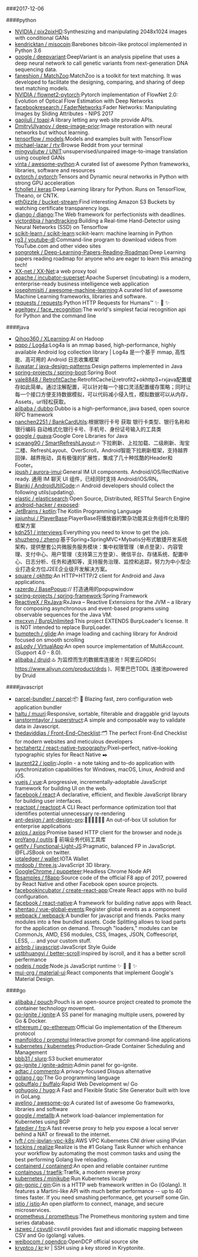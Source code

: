 ###2017-12-06

####python
* [NVIDIA / pix2pixHD](https://github.com/NVIDIA/pix2pixHD):Synthesizing and manipulating 2048x1024 images with conditional GANs
* [kendricktan / misocoin](https://github.com/kendricktan/misocoin):Barebones bitcoin-like protocol implemented in Python 3.6
* [google / deepvariant](https://github.com/google/deepvariant):DeepVariant is an analysis pipeline that uses a deep neural network to call genetic variants from next-generation DNA sequencing data.
* [faneshion / MatchZoo](https://github.com/faneshion/MatchZoo):MatchZoo is a toolkit for text matching. It was developed to facilitate the designing, comparing, and sharing of deep text matching models.
* [NVIDIA / flownet2-pytorch](https://github.com/NVIDIA/flownet2-pytorch):Pytorch implementation of FlowNet 2.0: Evolution of Optical Flow Estimation with Deep Networks
* [facebookresearch / FaderNetworks](https://github.com/facebookresearch/FaderNetworks):Fader Networks: Manipulating Images by Sliding Attributes - NIPS 2017
* [gaojiuli / toapi](https://github.com/gaojiuli/toapi):A library letting any web site provide APIs.
* [DmitryUlyanov / deep-image-prior](https://github.com/DmitryUlyanov/deep-image-prior):Image restoration with neural networks but without learning.
* [tensorflow / models](https://github.com/tensorflow/models):Models and examples built with TensorFlow
* [michael-lazar / rtv](https://github.com/michael-lazar/rtv):Browse Reddit from your terminal
* [mingyuliutw / UNIT](https://github.com/mingyuliutw/UNIT):unsupervised/unpaired image-to-image translation using coupled GANs
* [vinta / awesome-python](https://github.com/vinta/awesome-python):A curated list of awesome Python frameworks, libraries, software and resources
* [pytorch / pytorch](https://github.com/pytorch/pytorch):Tensors and Dynamic neural networks in Python with strong GPU acceleration
* [fchollet / keras](https://github.com/fchollet/keras):Deep Learning library for Python. Runs on TensorFlow, Theano, or CNTK.
* [eth0izzle / bucket-stream](https://github.com/eth0izzle/bucket-stream):Find interesting Amazon S3 Buckets by watching certificate transparency logs.
* [django / django](https://github.com/django/django):The Web framework for perfectionists with deadlines.
* [victordibia / handtracking](https://github.com/victordibia/handtracking):Building a Real-time Hand-Detector using Neural Networks (SSD) on Tensorflow
* [scikit-learn / scikit-learn](https://github.com/scikit-learn/scikit-learn):scikit-learn: machine learning in Python
* [rg3 / youtube-dl](https://github.com/rg3/youtube-dl):Command-line program to download videos from YouTube.com and other video sites
* [songrotek / Deep-Learning-Papers-Reading-Roadmap](https://github.com/songrotek/Deep-Learning-Papers-Reading-Roadmap):Deep Learning papers reading roadmap for anyone who are eager to learn this amazing tech!
* [XX-net / XX-Net](https://github.com/XX-net/XX-Net):a web proxy tool
* [apache / incubator-superset](https://github.com/apache/incubator-superset):Apache Superset (incubating) is a modern, enterprise-ready business intelligence web application
* [josephmisiti / awesome-machine-learning](https://github.com/josephmisiti/awesome-machine-learning):A curated list of awesome Machine Learning frameworks, libraries and software.
* [requests / requests](https://github.com/requests/requests):Python HTTP Requests for Humans™ ✨ 🍰 ✨
* [ageitgey / face_recognition](https://github.com/ageitgey/face_recognition):The world's simplest facial recognition api for Python and the command line

####java
* [Qihoo360 / XLearning](https://github.com/Qihoo360/XLearning):AI on Hadoop
* [pqpo / Log4a](https://github.com/pqpo/Log4a):Log4a is an mmap based, high-performance, highly available Android log collection library | Log4a 是一个基于 mmap, 高性能、高可用的 Android 日志收集框架
* [iluwatar / java-design-patterns](https://github.com/iluwatar/java-design-patterns):Design patterns implemented in Java
* [spring-projects / spring-boot](https://github.com/spring-projects/spring-boot):Spring Boot
* [yale8848 / RetrofitCache](https://github.com/yale8848/RetrofitCache):RetrofitCache让retrofit2+okhttp3+rxjava配置缓存如此简单。通过注解配置，可以针对每一个接口灵活配置缓存策略；同时让每一个接口方便支持数据模拟，可以代码减小侵入性，模拟数据可以从内存，Assets，url轻松获取。
* [alibaba / dubbo](https://github.com/alibaba/dubbo):Dubbo is a high-performance, java based, open source RPC framework
* [nanchen2251 / BankCardUtils](https://github.com/nanchen2251/BankCardUtils):根据银行卡号 获取 银行卡类型、银行名称和银行编码 自动格式化银行卡号、手机号、身份证号输入的工具类
* [google / guava](https://github.com/google/guava):Google Core Libraries for Java
* [scwang90 / SmartRefreshLayout](https://github.com/scwang90/SmartRefreshLayout):🔥 下拉刷新、上拉加载、二级刷新、淘宝二楼、RefreshLayout、OverScroll，Android智能下拉刷新框架，支持越界回弹、越界拖动，具有极强的扩展性，集成了几十种炫酷的Header和 Footer。
* [jpush / aurora-imui](https://github.com/jpush/aurora-imui):General IM UI components. Android/iOS/RectNative ready. 通用 IM 聊天 UI 组件，已经同时支持 Android/iOS/RN。
* [Blankj / AndroidUtilCode](https://github.com/Blankj/AndroidUtilCode):🔥 Android developers should collect the following utils(updating).
* [elastic / elasticsearch](https://github.com/elastic/elasticsearch):Open Source, Distributed, RESTful Search Engine
* [android-hacker / exposed](https://github.com/android-hacker/exposed):
* [JetBrains / kotlin](https://github.com/JetBrains/kotlin):The Kotlin Programming Language
* [jiajunhui / PlayerBase](https://github.com/jiajunhui/PlayerBase):PlayerBase将播放器的繁杂功能其业务组件化处理的框架方案
* [kdn251 / interviews](https://github.com/kdn251/interviews):Everything you need to know to get the job.
* [shuzheng / zheng](https://github.com/shuzheng/zheng):基于Spring+SpringMVC+Mybatis分布式敏捷开发系统架构，提供整套公共微服务服务模块：集中权限管理（单点登录）、内容管理、支付中心、用户管理（支持第三方登录）、微信平台、存储系统、配置中心、日志分析、任务和通知等，支持服务治理、监控和追踪，努力为中小型企业打造全方位J2EE企业级开发解决方案。
* [square / okhttp](https://github.com/square/okhttp):An HTTP+HTTP/2 client for Android and Java applications.
* [razerdp / BasePopup](https://github.com/razerdp/BasePopup):// 打造通用的popupwindow
* [spring-projects / spring-framework](https://github.com/spring-projects/spring-framework):Spring Framework
* [ReactiveX / RxJava](https://github.com/ReactiveX/RxJava):RxJava – Reactive Extensions for the JVM – a library for composing asynchronous and event-based programs using observable sequences for the Java VM.
* [mxcxvn / BurpUnlimited](https://github.com/mxcxvn/BurpUnlimited):This project EXTENDS BurpLoader's license. It is NOT intended to replace BurpLoader.
* [bumptech / glide](https://github.com/bumptech/glide):An image loading and caching library for Android focused on smooth scrolling
* [asLody / VirtualApp](https://github.com/asLody/VirtualApp):An open source implementation of MultiAccount.(Support 4.0 - 8.0).
* [alibaba / druid](https://github.com/alibaba/druid):♨️ 为监控而生的数据库连接池！阿里云DRDS( https://www.aliyun.com/product/drds )、阿里巴巴TDDL 连接池powered by Druid

####javascript
* [parcel-bundler / parcel](https://github.com/parcel-bundler/parcel):📦 🚀 Blazing fast, zero configuration web application bundler
* [haltu / muuri](https://github.com/haltu/muuri):Responsive, sortable, filterable and draggable grid layouts
* [ianstormtaylor / superstruct](https://github.com/ianstormtaylor/superstruct):A simple and composable way to validate data in Javascript.
* [thedaviddias / Front-End-Checklist](https://github.com/thedaviddias/Front-End-Checklist):🗂 The perfect Front-End Checklist for modern websites and meticulous developers
* [hectahertz / react-native-typography](https://github.com/hectahertz/react-native-typography):Pixel–perfect, native–looking typographic styles for React Native ✒️
* [laurent22 / joplin](https://github.com/laurent22/joplin):Joplin - a note taking and to-do application with synchronization capabilities for Windows, macOS, Linux, Android and iOS.
* [vuejs / vue](https://github.com/vuejs/vue):A progressive, incrementally-adoptable JavaScript framework for building UI on the web.
* [facebook / react](https://github.com/facebook/react):A declarative, efficient, and flexible JavaScript library for building user interfaces.
* [reactopt / reactopt](https://github.com/reactopt/reactopt):A CLI React performance optimization tool that identifies potential unnecessary re-rendering
* [ant-design / ant-design-pro](https://github.com/ant-design/ant-design-pro):👨🏻‍💻👩🏻‍💻 An out-of-box UI solution for enterprise applications
* [axios / axios](https://github.com/axios/axios):Promise based HTTP client for the browser and node.js
* [proYang / outils](https://github.com/proYang/outils):🚀 前端业务代码工具库
* [getify / Functional-Light-JS](https://github.com/getify/Functional-Light-JS):Pragmatic, balanced FP in JavaScript. @FLJSBook on twitter.
* [iotaledger / wallet](https://github.com/iotaledger/wallet):IOTA Wallet
* [mrdoob / three.js](https://github.com/mrdoob/three.js):JavaScript 3D library.
* [GoogleChrome / puppeteer](https://github.com/GoogleChrome/puppeteer):Headless Chrome Node API
* [fbsamples / f8app](https://github.com/fbsamples/f8app):Source code of the official F8 app of 2017, powered by React Native and other Facebook open source projects.
* [facebookincubator / create-react-app](https://github.com/facebookincubator/create-react-app):Create React apps with no build configuration.
* [facebook / react-native](https://github.com/facebook/react-native):A framework for building native apps with React.
* [shentao / vue-global-events](https://github.com/shentao/vue-global-events):Register global events as a component
* [webpack / webpack](https://github.com/webpack/webpack):A bundler for javascript and friends. Packs many modules into a few bundled assets. Code Splitting allows to load parts for the application on demand. Through "loaders," modules can be CommonJs, AMD, ES6 modules, CSS, Images, JSON, Coffeescript, LESS, ... and your custom stuff.
* [airbnb / javascript](https://github.com/airbnb/javascript):JavaScript Style Guide
* [ustbhuangyi / better-scroll](https://github.com/ustbhuangyi/better-scroll):inspired by iscroll, and it has a better scroll perfermance
* [nodejs / node](https://github.com/nodejs/node):Node.js JavaScript runtime ✨ 🐢 🚀 ✨
* [mui-org / material-ui](https://github.com/mui-org/material-ui):React components that implement Google's Material Design.

####go
* [alibaba / pouch](https://github.com/alibaba/pouch):Pouch is an open-source project created to promote the container technology movement.
* [go-ignite / ignite](https://github.com/go-ignite/ignite):A SS panel for managing multiple users, powered by Go & Docker.
* [ethereum / go-ethereum](https://github.com/ethereum/go-ethereum):Official Go implementation of the Ethereum protocol
* [manifoldco / promptui](https://github.com/manifoldco/promptui):Interactive prompt for command-line applications
* [kubernetes / kubernetes](https://github.com/kubernetes/kubernetes):Production-Grade Container Scheduling and Management
* [bbb31 / slurp](https://github.com/bbb31/slurp):S3 bucket enumerator
* [go-ignite / ignite-admin](https://github.com/go-ignite/ignite-admin):Admin panel for go-ignite.
* [adtac / commento](https://github.com/adtac/commento):A privacy-focused Disqus alternative
* [golang / go](https://github.com/golang/go):The Go programming language
* [gobuffalo / buffalo](https://github.com/gobuffalo/buffalo):Rapid Web Development w/ Go
* [gohugoio / hugo](https://github.com/gohugoio/hugo):A Fast and Flexible Static Site Generator built with love in GoLang.
* [avelino / awesome-go](https://github.com/avelino/awesome-go):A curated list of awesome Go frameworks, libraries and software
* [google / metallb](https://github.com/google/metallb):A network load-balancer implementation for Kubernetes using BGP
* [fatedier / frp](https://github.com/fatedier/frp):A fast reverse proxy to help you expose a local server behind a NAT or firewall to the internet.
* [lyft / cni-ipvlan-vpc-k8s](https://github.com/lyft/cni-ipvlan-vpc-k8s):AWS VPC Kubernetes CNI driver using IPvlan
* [tockins / realize](https://github.com/tockins/realize):Realize is the #1 Golang Task Runner which enhance your workflow by automating the most common tasks and using the best performing Golang live reloading.
* [containerd / containerd](https://github.com/containerd/containerd):An open and reliable container runtime
* [containous / traefik](https://github.com/containous/traefik):Træfik, a modern reverse proxy
* [kubernetes / minikube](https://github.com/kubernetes/minikube):Run Kubernetes locally
* [gin-gonic / gin](https://github.com/gin-gonic/gin):Gin is a HTTP web framework written in Go (Golang). It features a Martini-like API with much better performance -- up to 40 times faster. If you need smashing performance, get yourself some Gin.
* [istio / istio](https://github.com/istio/istio):An open platform to connect, manage, and secure microservices.
* [prometheus / prometheus](https://github.com/prometheus/prometheus):The Prometheus monitoring system and time series database.
* [jszwec / csvutil](https://github.com/jszwec/csvutil):csvutil provides fast and idiomatic mapping between CSV and Go (golang) values.
* [weibocom / opendcp](https://github.com/weibocom/opendcp):OpenDCP official source site
* [kryptco / kr](https://github.com/kryptco/kr):kr | SSH using a key stored in Kryptonite.
